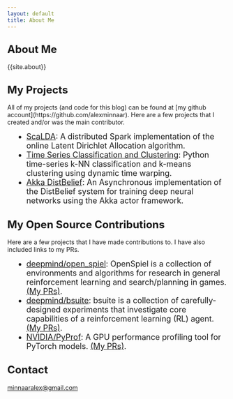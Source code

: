```yaml
---
layout: default
title: About Me
---
```



<h2><font size="5">About Me</font></h2>

{{site.about}}


<h2><font size="5">My Projects</font></h2>
All of my projects (and code for this blog) can be found at [my github account](https://github.com/alexminnaar).  Here are a few projects that I created and/or was the main contributor.

<ul style="margin-left: 20px">
  <li style="font-size:18px"><a href="https://github.com/Nitro/scalda">ScaLDA</a>: A distributed Spark implementation of the online Latent Dirichlet Allocation algorithm.</li>
  <li style="font-size:18px"><a href="https://github.com/alexminnaar/time-series-classification-and-clustering">Time Series Classification and Clustering</a>: Python time-series k-NN classification and k-means clustering using dynamic time warping.</li>
  <li style="font-size:18px"><a href="https://github.com/alexminnaar/AkkaDistBelief">Akka DistBelief</a>:   An Asynchronous implementation of the DistBelief system for training deep neural networks using the Akka actor framework.</li>
</ul>

<h2><font size="5">My Open Source Contributions</font></h2>
Here are a few projects that I have made contributions to.  I have also included links to my PRs.

<ul style="margin-left: 20px">
  <li style="font-size:18px"><a href="https://github.com/deepmind/open_spiel">deepmind/open_spiel</a>: OpenSpiel is a collection of environments and algorithms for research in general reinforcement learning and search/planning in games. <a href="https://github.com/deepmind/open_spiel/pulls?q=is%3Apr+author%3Aalexminnaar+is%3Aclosed">(My PRs)</a>.</li>
  <li style="font-size:18px"><a href="https://github.com/deepmind/bsuite">deepmind/bsuite</a>: bsuite is a collection of carefully-designed experiments that investigate core capabilities of a reinforcement learning (RL) agent. <a href="https://github.com/deepmind/bsuite/pulls?q=is%3Apr+author%3Aalexminnaar+is%3Aclosed">(My PRs)</a>.</li>
  <li style="font-size:18px"><a href="https://github.com/NVIDIA/PyProf">NVIDIA/PyProf</a>: A GPU performance profiling tool for PyTorch models. <a href="https://github.com/NVIDIA/PyProf/pulls?q=is%3Apr+author%3Aalexminnaar">(My PRs)</a>.</li>
</ul>

<h2><font size="5">Contact</font></h2>

minnaaralex@gmail.com
